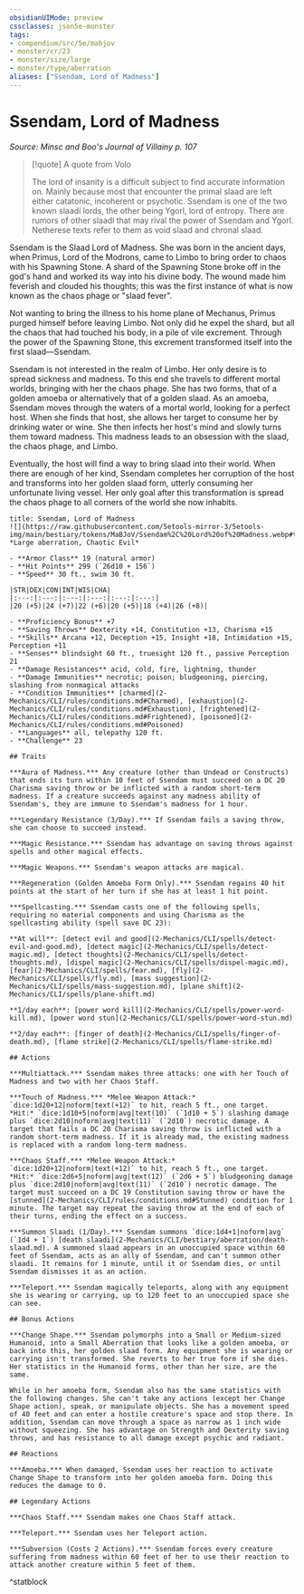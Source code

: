 ```yaml
---
obsidianUIMode: preview
cssclasses: json5e-monster
tags:
- compendium/src/5e/mabjov
- monster/cr/23
- monster/size/large
- monster/type/aberration
aliases: ["Ssendam, Lord of Madness"]
---
```

# Ssendam, Lord of Madness
*Source: Minsc and Boo's Journal of Villainy p. 107*  

> [!quote] A quote from Volo  
> 
> The lord of insanity is a difficult subject to find accurate information on. Mainly because most that encounter the primal slaad are left either catatonic, incoherent or psychotic. Ssendam is one of the two known slaadi lords, the other being Ygorl, lord of entropy. There are rumors of other slaadi that may rival the power of Ssendam and Ygorl. Netherese texts refer to them as void slaad and chronal slaad.

Ssendam is the Slaad Lord of Madness. She was born in the ancient days, when Primus, Lord of the Modrons, came to Limbo to bring order to chaos with his Spawning Stone. A shard of the Spawning Stone broke off in the god's hand and worked its way into his divine body. The wound made him feverish and clouded his thoughts; this was the first instance of what is now known as the chaos phage or "slaad fever".

Not wanting to bring the illness to his home plane of Mechanus, Primus purged himself before leaving Limbo. Not only did he expel the shard, but all the chaos that had touched his body, in a pile of vile excrement. Through the power of the Spawning Stone, this excrement transformed itself into the first slaad—Ssendam.

Ssendam is not interested in the realm of Limbo. Her only desire is to spread sickness and madness. To this end she travels to different mortal worlds, bringing with her the chaos phage. She has two forms, that of a golden amoeba or alternatively that of a golden slaad. As an amoeba, Ssendam moves through the waters of a mortal world, looking for a perfect host. When she finds that host, she allows her target to consume her by drinking water or wine. She then infects her host's mind and slowly turns them toward madness. This madness leads to an obsession with the slaad, the chaos phage, and Limbo.

Eventually, the host will find a way to bring slaad into their world. When there are enough of her kind, Ssendam completes her corruption of the host and transforms into her golden slaad form, utterly consuming her unfortunate living vessel. Her only goal after this transformation is spread the chaos phage to all corners of the world she now inhabits.

```ad-statblock
title: Ssendam, Lord of Madness
![](https://raw.githubusercontent.com/5etools-mirror-3/5etools-img/main/bestiary/tokens/MaBJoV/Ssendam%2C%20Lord%20of%20Madness.webp#token)
*Large aberration, Chaotic Evil*

- **Armor Class** 19 (natural armor)
- **Hit Points** 299 (`26d10 + 156`)
- **Speed** 30 ft., swim 30 ft.

|STR|DEX|CON|INT|WIS|CHA|
|:---:|:---:|:---:|:---:|:---:|:---:|
|20 (+5)|24 (+7)|22 (+6)|20 (+5)|18 (+4)|26 (+8)|

- **Proficiency Bonus** +7
- **Saving Throws** Dexterity +14, Constitution +13, Charisma +15
- **Skills** Arcana +12, Deception +15, Insight +18, Intimidation +15, Perception +11
- **Senses** blindsight 60 ft., truesight 120 ft., passive Perception 21
- **Damage Resistances** acid, cold, fire, lightning, thunder
- **Damage Immunities** necrotic; poison; bludgeoning, piercing, slashing from nonmagical attacks
- **Condition Immunities** [charmed](2-Mechanics/CLI/rules/conditions.md#Charmed), [exhaustion](2-Mechanics/CLI/rules/conditions.md#Exhaustion), [frightened](2-Mechanics/CLI/rules/conditions.md#Frightened), [poisoned](2-Mechanics/CLI/rules/conditions.md#Poisoned)
- **Languages** all, telepathy 120 ft.
- **Challenge** 23

## Traits

***Aura of Madness.*** Any creature (other than Undead or Constructs) that ends its turn within 10 feet of Ssendam must succeed on a DC 20 Charisma saving throw or be inflicted with a random short-term madness. If a creature succeeds against any madness ability of Ssendam's, they are immune to Ssendam's madness for 1 hour.

***Legendary Resistance (3/Day).*** If Ssendam fails a saving throw, she can choose to succeed instead.

***Magic Resistance.*** Ssendam has advantage on saving throws against spells and other magical effects.

***Magic Weapons.*** Ssendam's weapon attacks are magical.

***Regeneration (Golden Amoeba Form Only).*** Ssendam regains 40 hit points at the start of her turn if she has at least 1 hit point.

***Spellcasting.*** Ssendam casts one of the following spells, requiring no material components and using Charisma as the spellcasting ability (spell save DC 23):

**At will**: [detect evil and good](2-Mechanics/CLI/spells/detect-evil-and-good.md), [detect magic](2-Mechanics/CLI/spells/detect-magic.md), [detect thoughts](2-Mechanics/CLI/spells/detect-thoughts.md), [dispel magic](2-Mechanics/CLI/spells/dispel-magic.md), [fear](2-Mechanics/CLI/spells/fear.md), [fly](2-Mechanics/CLI/spells/fly.md), [mass suggestion](2-Mechanics/CLI/spells/mass-suggestion.md), [plane shift](2-Mechanics/CLI/spells/plane-shift.md)

**1/day each**: [power word kill](2-Mechanics/CLI/spells/power-word-kill.md), [power word stun](2-Mechanics/CLI/spells/power-word-stun.md)

**2/day each**: [finger of death](2-Mechanics/CLI/spells/finger-of-death.md), [flame strike](2-Mechanics/CLI/spells/flame-strike.md)

## Actions

***Multiattack.*** Ssendam makes three attacks: one with her Touch of Madness and two with her Chaos Staff.

***Touch of Madness.*** *Melee Weapon Attack:* `dice:1d20+12|noform|text(+12)` to hit, reach 5 ft., one target. *Hit:* `dice:1d10+5|noform|avg|text(10)` (`1d10 + 5`) slashing damage plus `dice:2d10|noform|avg|text(11)` (`2d10`) necrotic damage. A target that fails a DC 20 Charisma saving throw is inflicted with a random short-term madness. If it is already mad, the existing madness is replaced with a random long-term madness.

***Chaos Staff.*** *Melee Weapon Attack:* `dice:1d20+12|noform|text(+12)` to hit, reach 5 ft., one target. *Hit:* `dice:2d6+5|noform|avg|text(12)` (`2d6 + 5`) bludgeoning damage plus `dice:2d10|noform|avg|text(11)` (`2d10`) necrotic damage. The target must succeed on a DC 19 Constitution saving throw or have the [stunned](2-Mechanics/CLI/rules/conditions.md#Stunned) condition for 1 minute. The target may repeat the saving throw at the end of each of their turns, ending the effect on a success.

***Summon Slaadi (1/Day).*** Ssendam summons `dice:1d4+1|noform|avg` (`1d4 + 1`) [death slaadi](2-Mechanics/CLI/bestiary/aberration/death-slaad.md). A summoned slaad appears in an unoccupied space within 60 feet of Ssendam, acts as an ally of Ssendam, and can't summon other slaadi. It remains for 1 minute, until it or Ssendam dies, or until Ssendam dismisses it as an action.

***Teleport.*** Ssendam magically teleports, along with any equipment she is wearing or carrying, up to 120 feet to an unoccupied space she can see.

## Bonus Actions

***Change Shape.*** Ssendam polymorphs into a Small or Medium-sized Humanoid, into a Small Aberration that looks like a golden amoeba, or back into this, her golden slaad form. Any equipment she is wearing or carrying isn't transformed. She reverts to her true form if she dies. Her statistics in the Humanoid forms, other than her size, are the same.

While in her amoeba form, Ssendam also has the same statistics with the following changes. She can't take any actions (except her Change Shape action), speak, or manipulate objects. She has a movement speed of 40 feet and can enter a hostile creature's space and stop there. In addition, Ssendam can move through a space as narrow as 1 inch wide without squeezing. She has advantage on Strength and Dexterity saving throws, and has resistance to all damage except psychic and radiant.

## Reactions

***Amoeba.*** When damaged, Ssendam uses her reaction to activate Change Shape to transform into her golden amoeba form. Doing this reduces the damage to 0.

## Legendary Actions

***Chaos Staff.*** Ssendam makes one Chaos Staff attack.

***Teleport.*** Ssendam uses her Teleport action.

***Subversion (Costs 2 Actions).*** Ssendam forces every creature suffering from madness within 60 feet of her to use their reaction to attack another creature within 5 feet of them.
```
^statblock